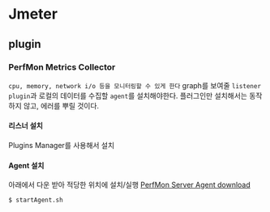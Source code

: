 # Jmeter

## plugin
### PerfMon Metrics Collector
`cpu, memory, network i/o 등을 모니터링할 수 있게 한다`
graph를 보여줄 `listener plugin`과 로컬의 데이터를 수집할 `agent`를 설치해야한다. 플러그인만 설치해서는 동작하지 않고, 에러를 뿌릴 것이다.

#### 리스너 설치
Plugins Manager를 사용해서 설치

#### Agent 설치
아래에서 다운 받아 적당한 위치에 설치/실행
[PerfMon Server Agent download](https://jmeter-plugins.org/wiki/PerfMonAgent/?utm_source=Blog&utm_medium=BM_blog&utm_campaign=PerfMon)
```
$ startAgent.sh
```
